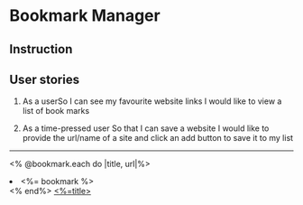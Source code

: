 # Bookmark Manager

Instruction
--------------

User stories
--------------
1. As a userSo I can see my favourite website links
   I would like to view a list of book marks

2. As a time-pressed user
   So that I can save a website
   I would like to provide the url/name of a site and click an add button to save it to my list

---------------------

<% @bookmark.each do |title, url|%>
  <li><%= bookmark %></li>
  <% end%>
<a href=<&=url%><%=title></a>
